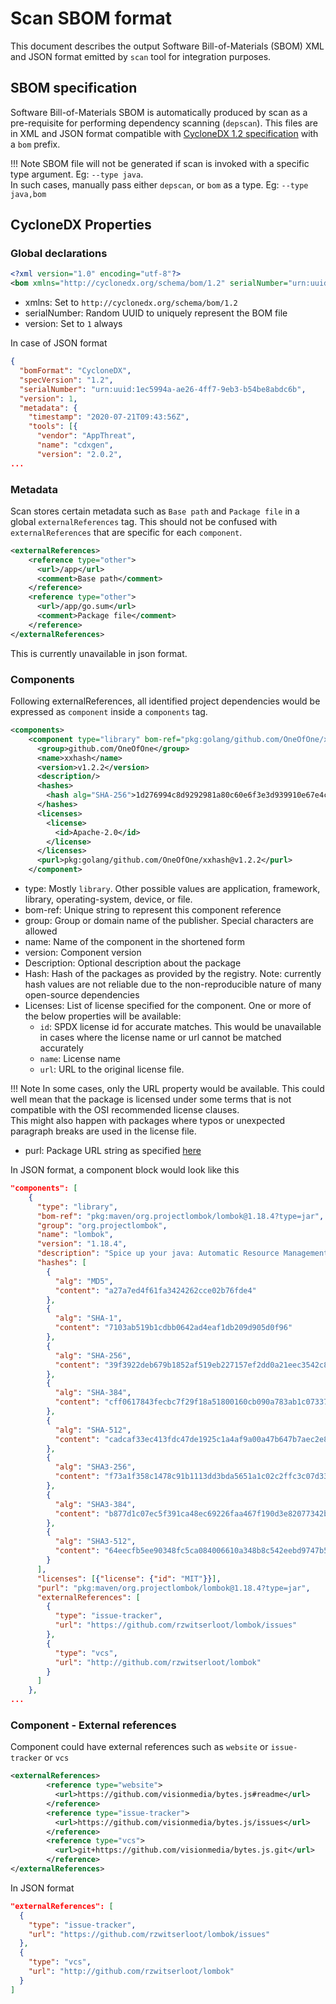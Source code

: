 # Scan SBOM format

This document describes the output Software Bill-of-Materials (SBOM) XML and JSON format emitted by `scan` tool for integration purposes.

## SBOM specification

Software Bill-of-Materials SBOM is automatically produced by scan as a pre-requisite for performing dependency scanning (`depscan`). This files are in XML and JSON format compatible with [CycloneDX 1.2 specification](https://cyclonedx.org/docs/1.2/) with a `bom` prefix.

!!! Note
    SBOM file will not be generated if scan is invoked with a specific type argument. Eg: `--type java`.<br>
    In such cases, manually pass either `depscan`, or `bom` as a type. Eg: `--type java,bom`

## CycloneDX Properties

### Global declarations

```xml
<?xml version="1.0" encoding="utf-8"?>
<bom xmlns="http://cyclonedx.org/schema/bom/1.2" serialNumber="urn:uuid:a4b5715e-8489-4855-8a3c-bafe5ddf7daa" version="1">
```

- xmlns: Set to `http://cyclonedx.org/schema/bom/1.2`
- serialNumber: Random UUID to uniquely represent the BOM file
- version: Set to `1` always

In case of JSON format

```json
{
  "bomFormat": "CycloneDX",
  "specVersion": "1.2",
  "serialNumber": "urn:uuid:1ec5994a-ae26-4ff7-9eb3-b54be8abdc6b",
  "version": 1,
  "metadata": {
    "timestamp": "2020-07-21T09:43:56Z",
    "tools": [{
      "vendor": "AppThreat",
      "name": "cdxgen",
      "version": "2.0.2",
...
```

### Metadata

Scan stores certain metadata such as `Base path` and `Package file` in a global `externalReferences` tag. This should not be confused with `externalReferences` that are specific for each `component`.

```xml
<externalReferences>
    <reference type="other">
      <url>/app</url>
      <comment>Base path</comment>
    </reference>
    <reference type="other">
      <url>/app/go.sum</url>
      <comment>Package file</comment>
    </reference>
</externalReferences>
```

This is currently unavailable in json format.

### Components

Following externalReferences, all identified project dependencies would be expressed as `component` inside a `components` tag.

```xml
<components>
    <component type="library" bom-ref="pkg:golang/github.com/OneOfOne/xxhash@v1.2.2">
      <group>github.com/OneOfOne</group>
      <name>xxhash</name>
      <version>v1.2.2</version>
      <description/>
      <hashes>
        <hash alg="SHA-256">1d276994c8d9292981a80c60e6f3e3d939910e67e4cf0f9c4f300495696385c5</hash>
      </hashes>
      <licenses>
        <license>
          <id>Apache-2.0</id>
        </license>
      </licenses>
      <purl>pkg:golang/github.com/OneOfOne/xxhash@v1.2.2</purl>
    </component>
```

- type: Mostly `library`. Other possible values are application, framework, library, operating-system, device, or file.
- bom-ref: Unique string to represent this component reference
- group: Group or domain name of the publisher. Special characters are allowed
- name: Name of the component in the shortened form
- version: Component version
- Description: Optional description about the package
- Hash: Hash of the packages as provided by the registry. Note: currently hash values are not reliable due to the non-reproducible nature of many open-source dependencies
- Licenses: List of license specified for the component. One or more of the below properties will be available:
    - `id`: SPDX license id for accurate matches. This would be unavailable in cases where the license name or url cannot be matched accurately
    - `name`: License name
    - `url`: URL to the original license file.

!!! Note
    In some cases, only the URL property would be available. This could well mean that the package is licensed under some terms that is not compatible with the OSI recommended license clauses.<br>This might also happen with packages where typos or unexpected paragraph breaks are used in the license file.

- purl: Package URL string as specified [here](https://github.com/package-url/purl-spec)

In JSON format, a component block would look like this

```json
"components": [
    {
      "type": "library",
      "bom-ref": "pkg:maven/org.projectlombok/lombok@1.18.4?type=jar",
      "group": "org.projectlombok",
      "name": "lombok",
      "version": "1.18.4",
      "description": "Spice up your java: Automatic Resource Management, automatic generation of getters, setters, equals, hashCode and toString, and more!",
      "hashes": [
        {
          "alg": "MD5",
          "content": "a27a7ed4f61fa3424262cce02b76fde4"
        },
        {
          "alg": "SHA-1",
          "content": "7103ab519b1cdbb0642ad4eaf1db209d905d0f96"
        },
        {
          "alg": "SHA-256",
          "content": "39f3922deb679b1852af519eb227157ef2dd0a21eec3542c8ce1b45f2df39742"
        },
        {
          "alg": "SHA-384",
          "content": "cff0617843fecbc7f29f18a51800160cb090a783ab1c07337a4df5999a2242dbfbc7774bd2ac57533d2c60ff7ef1405a"
        },
        {
          "alg": "SHA-512",
          "content": "cadcaf33ec413fdc47de1925c1a4af9a00a47b647b7aec2e826c7dc7a2cd2bb42698a3b89d2b8da7a8b781705c79cc5ed0334774c54af3602f7483e5abad61f1"
        },
        {
          "alg": "SHA3-256",
          "content": "f73a1f358c1478c91b1113dd3bda5651a1c02c2ffc3c07d33624588e4a3ba1ce"
        },
        {
          "alg": "SHA3-384",
          "content": "b877d1c07ec5f391ca48ec69226faa467f190d3e82077342b8e3e268b0ad63097d2e4fe38b643e3b5def6aad4be28422"
        },
        {
          "alg": "SHA3-512",
          "content": "64eecfb5ee90348fc5ca084006610a348b8c542eebd9747b5c78e503e56247083eef1399336f0e425d14427ecd3760905ec4ec42bde39bd56101b0e8a242aadf"
        }
      ],
      "licenses": [{"license": {"id": "MIT"}}],
      "purl": "pkg:maven/org.projectlombok/lombok@1.18.4?type=jar",
      "externalReferences": [
        {
          "type": "issue-tracker",
          "url": "https://github.com/rzwitserloot/lombok/issues"
        },
        {
          "type": "vcs",
          "url": "http://github.com/rzwitserloot/lombok"
        }
      ]
    },
...
```

### Component - External references

Component could have external references such as `website` or `issue-tracker` or `vcs`

```xml
<externalReferences>
        <reference type="website">
          <url>https://github.com/visionmedia/bytes.js#readme</url>
        </reference>
        <reference type="issue-tracker">
          <url>https://github.com/visionmedia/bytes.js/issues</url>
        </reference>
        <reference type="vcs">
          <url>git+https://github.com/visionmedia/bytes.js.git</url>
        </reference>
</externalReferences>
```

In JSON format

```json
"externalReferences": [
  {
    "type": "issue-tracker",
    "url": "https://github.com/rzwitserloot/lombok/issues"
  },
  {
    "type": "vcs",
    "url": "http://github.com/rzwitserloot/lombok"
  }
]
```
